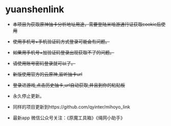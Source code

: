 # yuanshenlink
- ~~本项目为获取原神抽卡分析地址用途，需要登陆米哈游通行证获取cookie后使用~~

- ~~使用手机号+手机验证码方式登录可能会有问题。~~

- ~~如果用手机号+加验证码登录出现获取不了的问题。~~

- ~~请使用账号密码登录就可以了。~~
  
- ~~新版使用官方的云原神,监听抽卡url~~
  
- ~~登录进游戏,点击历史抽卡,url自动获取,并且到你的粘贴板~~
  
- 永久停止更新。
  
- 同样的项目更新到https://github.com/qyinter/mihoyo_link
  
- 最新app 微信公众号关注：《原魔工具箱》《绳网小助手》
